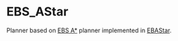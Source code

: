 # EBS_AStar

Planner based on [EBS A*](https://doi.org/10.1371/journal.pone.0263841) planner implemented in [EBAStar](https://github.com/wanghw1003/EBAStar).
